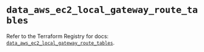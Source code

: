 # `data_aws_ec2_local_gateway_route_tables`

Refer to the Terraform Registry for docs: [`data_aws_ec2_local_gateway_route_tables`](https://registry.terraform.io/providers/hashicorp/aws/3.76.1/docs/data-sources/ec2_local_gateway_route_tables).
